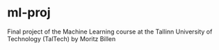 # ml-proj
Final project of the Machine Learning course at the Tallinn University of Technology (TalTech) by Moritz Billen
